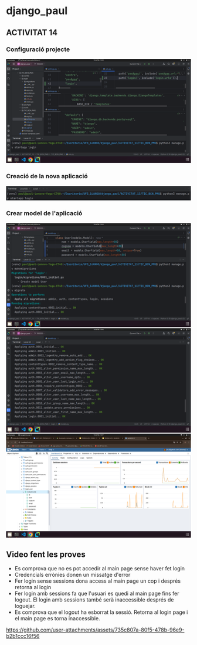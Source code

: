 # django_paul

## ACTIVITAT 14
### Configuració projecte
![cap4](Captures/captura4.png)
### Creació de la nova aplicació
![cap5](Captures/captura5.png)
### Crear model de l'aplicació
![cap6](Captures/captura6.png)
![cap7](Captures/captura7.png)
![cap8](Captures/captura8.png)

## Video fent les proves
- Es comprova que no es pot accedir al main page sense haver fet login
- Credencials errònies donen un missatge d'error
- Fer login sense sessions dona access al main page un cop i després retorna al login
- Fer login amb sessions fa que l'usuari es quedi al main page fins fer logout. El login amb sessions també serà inaccessible després de loguejar.
- Es comprova que el logout ha esborrat la sessió. Retorna al login page i el main page es torna inaccessible.

https://github.com/user-attachments/assets/735c807a-80f5-478b-96e9-b2b1ccc16f56

